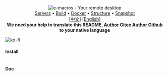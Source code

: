 <p align="center">
  <img src="public/ico/white_64x64.ico" alt="e-macros - Your remote desktop"><br>
  <a href="#free-public-servers">Servers</a> •
  <a href="#raw-steps-to-build">Build</a> •
  <a href="#how-to-build-with-docker">Docker</a> •
  <a href="#file-structure">Structure</a> •
  <a href="#snapshot">Snapshot</a><br>
  [<a href="docs/README.zh.md">中文</a>] [<a href="docs/README.en.md">English</a>]<br>
  <b>We need your help to translate this README, <a href="https://gitee.com/EternalNight996">Author Gitee</a> <a href="https://github.com/EternalNight996">Author Github</a> to your native language</b>
</p>

<!-- Chat with us: [Discord](https://discord.gg) | [Twitter](https://twitter.com) | [Reddit](https://www.reddit.com) -->

[![ko-fi](public/ico/white_64x64.ico)](https://gitee.com/EternalNight996)

#### Install
```
```

#### Doc